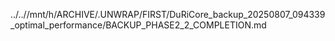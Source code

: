 ../..//mnt/h/ARCHIVE/.UNWRAP/FIRST/DuRiCore_backup_20250807_094339_optimal_performance/BACKUP_PHASE2_2_COMPLETION.md